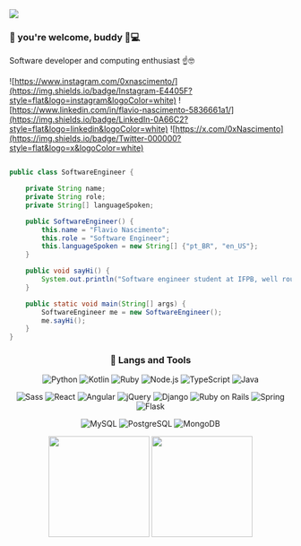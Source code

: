
<img src="https://capsule-render.vercel.app/api?type=venom&height=150&color=gradient&text=Flavio%20Nascimento&fontSize=26&fontColor=c3c6c9&section=header&textBg=false&animation=fadeIn&desc=Software%20Developer&descSize=15">

### 👋 you're welcome, buddy 🍺💻

Software developer and computing enthusiast ☝🤓

![https://www.instagram.com/0xnascimento/](https://img.shields.io/badge/Instagram-E4405F?style=flat&logo=instagram&logoColor=white)  ![https://www.linkedin.com/in/flavio-nascimento-5836661a1/](https://img.shields.io/badge/LinkedIn-0A66C2?style=flat&logo=linkedin&logoColor=white)  ![https://x.com/0xNascimento](https://img.shields.io/badge/Twitter-000000?style=flat&logo=x&logoColor=white)

``` java //

public class SoftwareEngineer {

    private String name;
    private String role;
    private String[] languageSpoken;

    public SoftwareEngineer() {
        this.name = "Flavio Nascimento";
        this.role = "Software Engineer";
        this.languageSpoken = new String[] {"pt_BR", "en_US"};
    }

    public void sayHi() {
        System.out.println("Software engineer student at IFPB, well rounded web-developer, welcome to my profile. 🚀");
    }

    public static void main(String[] args) {
        SoftwareEngineer me = new SoftwareEngineer();
        me.sayHi();
    }
}

```

<div align="center">

### 🔨 Langs and Tools

   ![Python](https://img.shields.io/badge/Python-3776AB?style=flat&logo=python&logoColor=white)  ![Kotlin](https://img.shields.io/badge/Kotlin-7F52FF?style=flat&logo=kotlin&logoColor=white)  ![Ruby](https://img.shields.io/badge/Ruby-CC342D?style=flat&logo=ruby&logoColor=white)  ![Node.js](https://img.shields.io/badge/Node.js-339933?style=flat&logo=node.js&logoColor=white)  ![TypeScript](https://img.shields.io/badge/TypeScript-3178C6?style=flat&logo=typescript&logoColor=white) ![Java](https://img.shields.io/badge/Java-ED8B00?style=flat&logo=openjdk&logoColor=white)  

   ![Sass](https://img.shields.io/badge/Sass-CC6699?style=flat&logo=sass&logoColor=white)  ![React](https://img.shields.io/badge/React-61DAFB?style=flat&logo=react&logoColor=black)  ![Angular](https://img.shields.io/badge/Angular-DD0031?style=flat&logo=angular&logoColor=white)  ![jQuery](https://img.shields.io/badge/jQuery-0769AD?style=flat&logo=jquery&logoColor=white)  ![Django](https://img.shields.io/badge/Django-092E20?style=flat&logo=django&logoColor=white)  ![Ruby on Rails](https://img.shields.io/badge/Ruby_on_Rails-D30001?style=flat&logo=ruby-on-rails&logoColor=white) ![Spring](https://img.shields.io/badge/Spring-6DB33F?style=flat&logo=spring&logoColor=white)  ![Flask](https://img.shields.io/badge/Flask-000000?style=flat&logo=flask&logoColor=white)  

   ![MySQL](https://img.shields.io/badge/MySQL-4479A1?style=flat&logo=mysql&logoColor=white)  ![PostgreSQL](https://img.shields.io/badge/PostgreSQL-4169E1?style=flat&logo=postgresql&logoColor=white)  ![MongoDB](https://img.shields.io/badge/MongoDB-47A248?style=flat&logo=mongodb&logoColor=white)  

</div>

<div align="center">
  <img height="180em" src="https://github-readme-stats.vercel.app/api?username=flavionascimento99&show_icons=true&theme=dark" />
  <img height="180em" src="https://github-readme-stats.vercel.app/api/top-langs/?username=flavionascimento99&layout=donut&theme=dark" />
</div>

<!-- Os repositórios que utilizei para construção desse README estão favoritados no meu perfil do GitHub, se quiser construir algo parecido, boa sorte procurando por que eu mesmo não vou atrás -->

<!-- Na verdade um link que pode ajudar é esse Awesome Girhub Readme, https://github.com/abhisheknaiidu/awesome-github-profile-readme, boa sorte -->